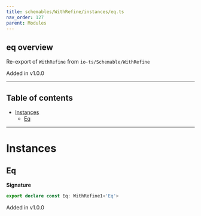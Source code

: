 ```yaml
---
title: schemables/WithRefine/instances/eq.ts
nav_order: 127
parent: Modules
---
```


## eq overview

Re-export of `WithRefine` from `io-ts/Schemable/WithRefine`

Added in v1.0.0

---

<h2 class="text-delta">Table of contents</h2>

- [Instances](#instances)
  - [Eq](#eq)

---

# Instances

## Eq

**Signature**

```ts
export declare const Eq: WithRefine1<'Eq'>
```

Added in v1.0.0
